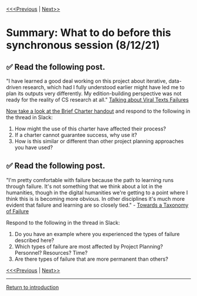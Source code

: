 [<<<Previous](10Proposal.md) | [Next>>](continue.md)

# Summary: **What to do before this synchronous session** (8/12/21)

## :white_check_mark: Read the following post.
"I have learned a good deal working on this project about iterative, data-driven research, which had I fully understood earlier might have led me to plan its outputs very differently. My edition-building perspective was not ready for the reality of CS research at all." [Talking about Viral Texts Failures](https://ryancordell.org/research/VT-database-fail/)

[Now take a look at the Brief Charter handout](https://github.com/SouthernMethodistUniversity/projectplan/blob/master/sections/charters-handout.pdf) and respond to the following in the thread in Slack:
1.	How might the use of this charter have affected their process?
2.	If a charter cannot guarantee success, why use it? 
3.	How is this similar or different than other project planning approaches you have used?
 
## :white_check_mark: Read the following post.

"I'm pretty comfortable with failure because the path to learning runs through failure. It's not something that we think about a lot in the humanities, though in the digital humanities we're getting to a point where I think this is is becoming more obvious. In other disciplines it's much more evident that failure and learning are so closely tied." - [Towards a Taxonomy of Failure](http://quinndombrowski.com/?q=blog/2019/01/30/towards-taxonomy-failure)

Respond to the following in the thread in Slack:
1.	Do you have an example where you experienced the types of failure described here? 
2.	Which types of failure are most affected by Project Planning? Personnel? Resources? Time?
3.	Are there types of failure that are more permanent than others?


[<<<Previous](10Proposal.md) | [Next>>](continue.md)

-----
[Return to introduction](https://github.com/SouthernMethodistUniversity/projectplan)
